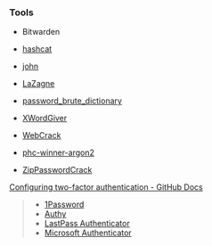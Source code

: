 ### Tools

- Bitwarden

- [hashcat](https://github.com/hashcat/hashcat)

- [john](https://github.com/openwall/john)

- [LaZagne](https://github.com/AlessandroZ/LaZagne)

- [password_brute_dictionary](https://github.com/huyuanzhi2/password_brute_dictionary)

- [XWordGiver](https://github.com/katahiromz/XWordGiver)

- [WebCrack](https://github.com/yzddmr6/WebCrack)

- [phc-winner-argon2](https://github.com/p-h-c/phc-winner-argon2)

- [ZipPasswordCrack](https://github.com/dib0/ZipPasswordCrack)

[Configuring two-factor authentication - GitHub Docs](https://docs.github.com/en/authentication/securing-your-account-with-two-factor-authentication-2fa/configuring-two-factor-authentication)

> - [1Password](https://support.1password.com/one-time-passwords/)
> - [Authy](https://authy.com/guides/github/)
> - [LastPass Authenticator](https://lastpass.com/auth/)
> - [Microsoft Authenticator](https://www.microsoft.com/en-us/account/authenticator/)
